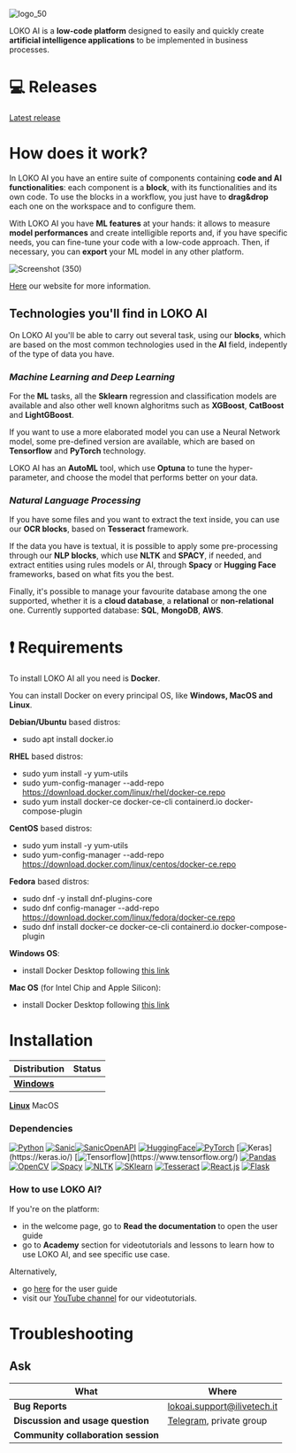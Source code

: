 ![logo_50](https://user-images.githubusercontent.com/78538303/180229383-b5b2d7cc-bee0-4688-9a8a-1c200976ad78.png)


LOKO AI is a **low-code platform** designed to easily and quickly create **artificial intelligence applications** to be implemented in business processes.


# :computer: Releases



[Latest release](https://github.com/loko-ai/loko/releases)


# How does it work?




In LOKO AI you have an entire suite of components containing **code and AI functionalities**: each component is a **block**, with its functionalities and its own code. To use the blocks in a workflow, you just have to **drag&drop** each one on the workspace and to configure them.

With LOKO AI you have **ML features** at your hands: it allows to measure **model performances** and create intelligible reports and, if you have specific needs, you can fine-tune your code with a low-code approach. Then, if necessary, you can **export** your ML model in any other platform.



![Screenshot (350)](https://user-images.githubusercontent.com/78538303/182337225-e8182782-d8d0-43e0-b16c-9ee17f7eabb2.png)


[Here](https://loko-ai.com) our website for more information.


## Technologies you'll find in LOKO AI

On LOKO AI you'll be able to carry out several task, using our **blocks**, which are based on the most common technologies used in the **AI** field, indepently of the type of data you have. 

### *Machine Learning and Deep Learning*

For the **ML** tasks, all the **Sklearn** regression and classification models are available and also other well known alghoritms such as **XGBoost**, **CatBoost** and **LightGBoost**. 

If you want to use a more elaborated model you can use a Neural Network model, some pre-defined version are available, which are based on **Tensorflow** and **PyTorch** technology. 

LOKO AI has an **AutoML** tool, which use **Optuna** to tune the hyper-parameter, and choose the model that performs better on your data.

### *Natural Language Processing*

If you have some files and you want to extract the text inside, you can use our **OCR blocks**, based on **Tesseract** framework.

If the data you have is textual, it is possible to apply some pre-processing through our **NLP blocks**, which use **NLTK** and **SPACY**, if needed, and extract entities using rules models or AI, through **Spacy** or **Hugging Face** frameworks, based on what fits you the best.


Finally, it's possible to manage your favourite database among the one supported, whether it is a **cloud database**, a **relational** or **non-relational** one. Currently supported database: **SQL**, **MongoDB**, **AWS**.



# :heavy_exclamation_mark: Requirements

To install LOKO AI all you need is **Docker**.

You can install Docker on every principal OS, like **Windows, MacOS and Linux**.

**Debian/Ubuntu** based distros:
- sudo apt install docker.io

**RHEL** based distros:
- sudo yum install -y yum-utils
- sudo yum-config-manager --add-repo https://download.docker.com/linux/rhel/docker-ce.repo
- sudo yum install docker-ce docker-ce-cli containerd.io docker-compose-plugin

**CentOS** based distros:
- sudo yum install -y yum-utils
- sudo yum-config-manager --add-repo https://download.docker.com/linux/centos/docker-ce.repo

**Fedora** based distros:
- sudo dnf -y install dnf-plugins-core
- sudo dnf config-manager --add-repo https://download.docker.com/linux/fedora/docker-ce.repo
- sudo dnf install docker-ce docker-ce-cli containerd.io docker-compose-plugin

**Windows OS**:
- install Docker Desktop following [this link](https://docs.docker.com/desktop/install/windows-install/)

**Mac OS** (for Intel Chip and Apple Silicon):
- install Docker Desktop following [this link](https://docs.docker.com/desktop/install/mac-install/)



# Installation

**Distribution** | **Status**
  -----------|------------|
[**Windows**](https://github.com/loko-ai/loko/releases/download/windows-0.0.1-alpha/LoKo-Windows-0.3.3-Setup.2.exe) | |                  
[**Linux**](https://github.com/loko-ai/loko/releases/download/linux-v0.0.1-alpha/LoKo-Linux-0.3.3.AppImage)
MacOS



### Dependencies


[![Python](https://img.shields.io/badge/Python-version%203.10-green)](https://www.python.org/downloads/release/python-3100/)
[![Sanic](https://badgen.net/badge/sanic/22.6.0/:yellow?icon=sanic)](https://sanic.readthedocs.io/en/stable/)[![SanicOpenAPI](https://img.shields.io/badge/Sanic%20OpenAPI-version%2021.12.0-brightgreen)](https://sanic-openapi.readthedocs.io/en/stable/)
[![HuggingFace](https://badgen.net/badge/huggingface/yes/?icon=github)](https://github.com/huggingface)[![PyTorch](https://badgen.net/badge/PyTorch/1.11.0/red)](https://pytorch.org/)
[![Keras](https://badgen.net/badge/Keras/nd/yellow?)](https://keras.io/)
[![Tensorflow](https://badgen.net/badge/Tensorflow/ND/blue?)](https://www.tensorflow.org/)
[![Pandas](https://badgen.net/badge/Pandas/loading/purple)](https://pandas.pydata.org/)
[![OpenCV](https://badgen.net/badge/OpenCV/loading/cyan)](https://opencv.org/)
[![Spacy](https://badgen.net/badge/Spacy/loading/grey)](https://spacy.io/)
[![NLTK](https://badgen.net/badge/NLTK/loading/green)](https://www.nltk.org/)
[![SKlearn](https://badgen.net/badge/SKlearn/loading/yellow)](https://scikit-learn.org/stable/)
[![Tesseract](https://badgen.net/badge/Tesseract/4.x.x/blue?icon=github)](https://github.com/tesseract-ocr/tesseract) 
[![React.js](https://badgen.net/badge/React.js/loading/pink)](https://reactjs.org/)
[![Flask](https://badgen.net/badge/Flask/loading/cyan)](https://flask.palletsprojects.com/en/2.2.x/)

### How to use LOKO AI?


If you're on the platform:
- in the welcome page, go to **Read the documentation** to open the user guide
- go to **Academy** section for videotutorials and lessons to learn how to use LOKO AI, and see specific use case.

Alternatively,

- go [here](https://livetech.gitbook.io/user-guide-loko-ai/) for the user guide
- visit our [YouTube channel](https://www.youtube.com/channel/UCCqqKo-f4RpRCf7rkXteKAg/featured) for our videotutorials.

# Troubleshooting




## Ask

| What                            | Where                               |
| ------------------------------- | --------------------------------------- |
|**Bug Reports**              |     lokoai.support@ilivetech.it              |                        |
|**Discussion and usage question**        | [Telegram](https://t.me/+CapC4sNofCwzN2E0), private group |  |
|**Community collaboration session** |  |
